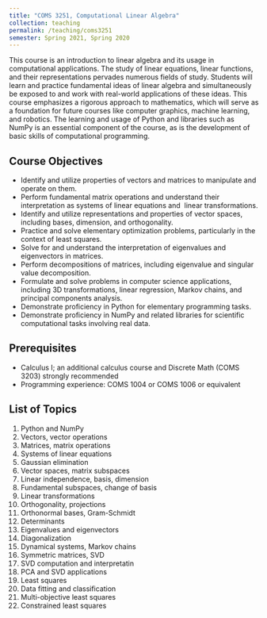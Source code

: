 ```yaml
---
title: "COMS 3251, Computational Linear Algebra"
collection: teaching
permalink: /teaching/coms3251
semester: Spring 2021, Spring 2020
---
```


This course is an introduction to linear algebra and its usage in computational applications. The study of linear equations, linear functions, and their representations pervades numerous fields of study. Students will learn and practice fundamental ideas of linear algebra and simultaneously be exposed to and work with real-world applications of these ideas. This course emphasizes a rigorous approach to mathematics, which will serve as a foundation for future courses like computer graphics, machine learning, and robotics. The learning and usage of Python and libraries such as NumPy is an essential component of the course, as is the development of basic skills of computational programming.

## Course Objectives
- Identify and utilize properties of vectors and matrices to manipulate and operate on them.
- Perform fundamental matrix operations and understand their interpretation as systems of linear equations and  linear transformations.
- Identify and utilize representations and properties of vector spaces, including bases, dimension, and orthogonality.
- Practice and solve elementary optimization problems, particularly in the context of least squares.
- Solve for and understand the interpretation of eigenvalues and eigenvectors in matrices.
- Perform decompositions of matrices, including eigenvalue and singular value decomposition.
- Formulate and solve problems in computer science applications, including 3D transformations, linear regression, Markov chains, and principal components analysis.
- Demonstrate proficiency in Python for elementary programming tasks.
- Demonstrate proficiency in NumPy and related libraries for scientific computational tasks involving real data.

## Prerequisites
- Calculus I; an additional calculus course and Discrete Math (COMS 3203) strongly recommended
- Programming experience: COMS 1004 or COMS 1006 or equivalent 

## List of Topics
1. Python and NumPy
2. Vectors, vector operations
3. Matrices, matrix operations
4. Systems of linear equations
5. Gaussian elimination
6. Vector spaces, matrix subspaces
7. Linear independence, basis, dimension
8. Fundamental subspaces, change of basis
9. Linear transformations
10. Orthogonality, projections
11. Orthonormal bases, Gram-Schmidt
12. Determinants
13. Eigenvalues and eigenvectors
14. Diagonalization
15. Dynamical systems, Markov chains
16. Symmetric matrices, SVD
17. SVD computation and interpretatin
18. PCA and SVD applications
19. Least squares
20. Data fitting and classification
21. Multi-objective least squares
22. Constrained least squares
